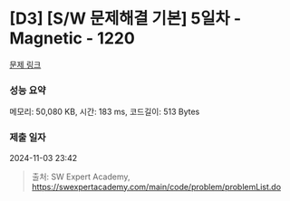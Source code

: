 # [D3] [S/W 문제해결 기본] 5일차 - Magnetic - 1220 

[문제 링크](https://swexpertacademy.com/main/code/problem/problemDetail.do?contestProbId=AV14hwZqABsCFAYD) 

### 성능 요약

메모리: 50,080 KB, 시간: 183 ms, 코드길이: 513 Bytes

### 제출 일자

2024-11-03 23:42



> 출처: SW Expert Academy, https://swexpertacademy.com/main/code/problem/problemList.do